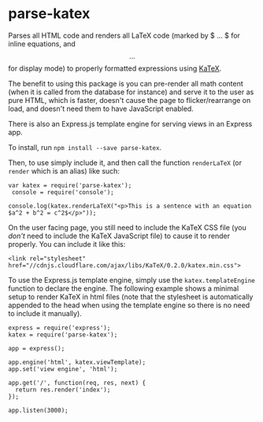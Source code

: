 # parse-katex
Parses all HTML code and renders all LaTeX code (marked by $ ... $ for inline equations, and $$ ... $$ for display mode) to properly formatted expressions using [KaTeX](https://github.com/Khan/KaTeX).

The benefit to using this package is you can pre-render all math content (when it is called from the database for instance) and serve it to the user as pure HTML, which is faster, doesn't cause the page to flicker/rearrange on load, and doesn't need them to have JavaScript enabled.

There is also an Express.js template engine for serving views in an Express app.

To install, run `npm install --save parse-katex`.

Then, to use simply include it, and then call the function `renderLaTeX` (or `render` which is an alias) like such:

    var katex = require('parse-katex');
     console = require('console');
        
    console.log(katex.renderLaTeX("<p>This is a sentence with an equation $a^2 + b^2 = c^2$</p>"));

On the user facing page, you still need to include the KaTeX CSS file (you *don't* need to include the KaTeX JavaScript file) to cause it to render properly. You can include it like this:

    <link rel="stylesheet" href="//cdnjs.cloudflare.com/ajax/libs/KaTeX/0.2.0/katex.min.css">

To use the Express.js template engine, simply use the `katex.templateEngine` function to declare the engine. The following example shows a minimal setup to render KaTeX in html files (note that the stylesheet is automatically appended to the head when using the template engine so there is no need to include it manually).

    express = require('express');
    katex = require('parse-katex');

    app = express();

    app.engine('html', katex.viewTemplate);
    app.set('view engine', 'html');

    app.get('/', function(req, res, next) {
      return res.render('index');
    });

    app.listen(3000);
